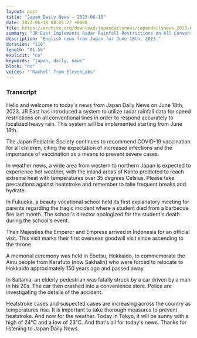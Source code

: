 ```yaml
---
layout: post
title: "Japan Daily News - 2023-06-18"
date: 2023-06-18 08:25:27 +0900
file: https://archive.org/download/japandailynews/japandailynews_2023-06-18.mp3
summary: "JR East Implements Radar Rainfall Restrictions on All Conventional Lines | Japan Pediatric Society Recommends COVID-19 Vaccination for All Children, & more…"
description: "English news from Japan for June 18th, 2023."
duration: "116"
length: "01:56"
explicit: "no"
keywords: "japan, daily, news"
block: "no"
voices: "'Rachel' from ElevenLabs"
---
```


### Transcript

Hello and welcome to today's news from Japan Daily News on June 18th, 2023. JR East has introduced a system to utilize radar rainfall data for speed restrictions on all conventional lines in order to respond accurately to localized heavy rain. This system will be implemented starting from June 18th.

The Japan Pediatric Society continues to recommend COVID-19 vaccination for all children, citing the expectation of increased infections and the importance of vaccination as a means to prevent severe cases.

In weather news, a wide area from western to northern Japan is expected to experience hot weather, with the inland areas of Kanto predicted to reach extreme heat with temperatures over 35 degrees Celsius. Please take precautions against heatstroke and remember to take frequent breaks and hydrate.

In Fukuoka, a beauty vocational school held its first explanatory meeting for parents regarding the tragic incident where a student died from a barbecue fire last month. The school's director apologized for the student's death during the school's event.

Their Majesties the Emperor and Empress arrived in Indonesia for an official visit. This visit marks their first overseas goodwill visit since ascending to the throne.

A memorial ceremony was held in Ebetsu, Hokkaido, to commemorate the Ainu people from Karafuto (now Sakhalin) who were forced to relocate to Hokkaido approximately 150 years ago and passed away.

In Saitama, an elderly pedestrian was fatally struck by a car driven by a man in his 20s. The car then crashed into a convenience store. Police are investigating the details of the accident.

Heatstroke cases and suspected cases are increasing across the country as temperatures rise. It is important to take thorough measures to prevent heatstroke. And now for the weather. Today in Tokyo, it will be sunny with a high of 24°C and a low of 23°C.  And that's all for today's news. Thanks for listening to Japan Daily News.
